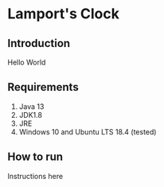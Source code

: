 # Lamport's Clock

## Introduction

Hello World

## Requirements

1. Java 13
2. JDK1.8
3. JRE
4. Windows 10 and Ubuntu LTS 18.4 (tested)

## How to run

Instructions here
